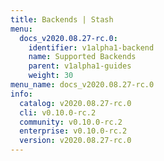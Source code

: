 ```yaml
---
title: Backends | Stash
menu:
  docs_v2020.08.27-rc.0:
    identifier: v1alpha1-backend
    name: Supported Backends
    parent: v1alpha1-guides
    weight: 30
menu_name: docs_v2020.08.27-rc.0
info:
  catalog: v2020.08.27-rc.0
  cli: v0.10.0-rc.2
  community: v0.10.0-rc.2
  enterprise: v0.10.0-rc.2
  version: v2020.08.27-rc.0
---
```


